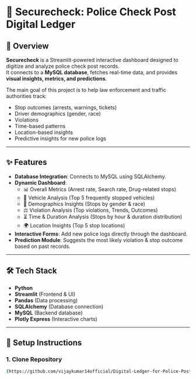 # 🔐 Securecheck: Police Check Post Digital Ledger

## 📌 Overview
**Securecheck** is a Streamlit-powered interactive dashboard designed to digitize and analyze police check post records.  
It connects to a **MySQL database**, fetches real-time data, and provides **visual insights, metrics, and predictions**.  

The main goal of this project is to help law enforcement and traffic authorities track:
- Stop outcomes (arrests, warnings, tickets)
- Driver demographics (gender, race)
- Violations
- Time-based patterns
- Location-based insights
- Predictive insights for new police logs

---

## ✨ Features
- **Database Integration**: Connects to MySQL using SQLAlchemy.  
- **Dynamic Dashboard**:
  - 📊 Overall Metrics (Arrest rate, Search rate, Drug-related stops)  
  - 🚗 Vehicle Analysis (Top 5 frequently stopped vehicles)  
  - 👮 Demographics Insights (Stops by gender & race)  
  - ⚖️ Violation Analysis (Top violations, Trends, Outcomes)  
  - ⏳ Time & Duration Analysis (Stops by hour & duration distribution)  
  - 🌍 Location Insights (Top 5 stop locations)  
- **Interactive Forms**: Add new police logs directly through the dashboard.  
- **Prediction Module**: Suggests the most likely violation & stop outcome based on past records.  

---

## 🛠️ Tech Stack
- **Python**
- **Streamlit** (Frontend & UI)
- **Pandas** (Data processing)
- **SQLAlchemy** (Database connection)
- **MySQL** (Backend database)
- **Plotly Express** (Interactive charts)

---

## 🚀 Setup Instructions

### 1. Clone Repository
```bash
(https://github.com/vijaykumar14official/Digital-Ledger-for-Police-Post-Logs.git)
